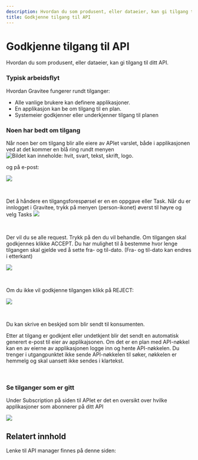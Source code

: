 ```yaml
---
description: Hvordan du som produsent, eller dataeier, kan gi tilgang til ditt API.
title: Godkjenne tilgang til API
---
```


# Godkjenne tilgang til API

Hvordan du som produsent, eller dataeier, kan gi tilgang til ditt API.


### Typisk arbeidsflyt


Hvordan Gravitee fungerer rundt tilganger:


* Alle vanlige brukere kan definere applikasjoner.
* En applikasjon kan be om tilgang til en plan.
* Systemeier godkjenner eller underkjenner tilgang til planen


### Noen har bedt om tilgang


Når noen ber om tilgang blir alle eiere av APIet varslet, både i applikasjonen ved at det kommer en blå ring rundt menyen ![Bildet kan inneholde: hvit, svart, tekst, skrift, logo.](/datadeling/img/image-20201001192438-2.png)


og på e-post:


[![](/datadeling/img/image-20201001192458-3.png)](/datadeling/img/image-20201001192458-3.png)


 


Det å håndere en tilgangsforespørsel er en en oppgave eller Task. Når du er innlogget i Gravitee, trykk på menyen (person-ikonet) øverst til høyre og velg Tasks ![](/datadeling/img/image-20201001192703-4.png)


 


Der vil du se alle request. Trykk på den du vil behandle. Om tilgangen skal godkjennes klikke ACCEPT. Du har mulighet til å bestemme hvor lenge tilgangen skal gjelde ved å sette fra- og til-dato. (Fra- og til-dato kan endres i etterkant)


[![](/datadeling/img/image-20201001193240-1.png)](/datadeling/img/image-20201001193240-1.png)


 


Om du ikke vil godkjenne tilgangen klikk på REJECT:


[![](/datadeling/img/image-20201001193405-2.png)](/datadeling/img/image-20201001193405-2.png)


 


Du kan skrive en beskjed som blir sendt til konsumenten.


Etter at tilgang er godkjent eller undetkjent blir det sendt en automatisk generert e-post til eier av applikajsonen. Om det er en plan med API-nøkkel kan en av eierne av applikasjonen logge inn og hente API-nøkkelen. Du trenger i utgangpunktet ikke sende API-nøkkelen til søker, nøkkelen er hemmelg og skal uansett ikke sendes i klartekst.


 


### Se tilganger som er gitt


Under Subscription på siden til APIet er det en oversikt over hvilke applikasjoner som abonnerer på ditt API


[![](/datadeling/img/image-20201001193544-3.png)](/datadeling/img/image-20201001193544-3.png)

## Relatert innhold
Lenke til API manager finnes på denne siden: